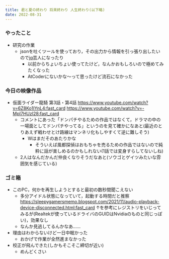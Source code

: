 ```yaml
---
title: 君と夏の終わり 将来終わり 人生終わり(以下略)
date: 2022-08-31
---
```


### やったこと
+ 研究の作業
  + jsonを吐くツールを使っており，その出力から情報を引っ張り出したいので[jq](https://stedolan.github.io/jq/)芸人になったり
    + 以前からちょいちょい使ってたけど，なんかおもしろいので極めてみたくなった
    + AtCoderにないかな～って思ったけど流石になかった

### 今日の映像作品
+ 仮面ライダー龍騎 第3話・第4話
    <https://www.youtube.com/watch?v=6Z8Ko1lYnL4:fast_card>
    <https://www.youtube.com/watch?v=-MpI7HUzI28:fast_card>
  + コメントにあった「ドンパチやるための作品ではなくて，ドラマの中の一場面としてドンパチやってる」というのを見て確かになあと(最近のとりあえず戦わせとけ路線はマンネリ化もしやすくて逆に難しそう)
    + Wはまだそのあたりかな 
      + そういえば風都探偵はおもちゃを売るための作品ではないので純粋に話が楽しめるのかもしれない(1話では変身すらしてないしね)
  + 2人はなんだかんだ仲良くなりそうだなあと(ソウゴとゲイツみたいな雰囲気を感じている)

### ゴミ箱
+ このPC，何かを再生しようとすると最初の数秒間聞こえない
  + 多分アイドル状態になっていて，起動する時間だと推察
  <https://sleepygamersmemo.blogspot.com/2021/11/audio-playback-device-disconnected.html:fast_card>
  ↑を参考にレジストリをいじってみるが(Realtekが使っているドライバのGUIDはNvidiaのものと同じっぽい)，効果なし
  + なんか見逃してるんかなあ……
+ 理由はわからないけど一日中眠かった
  + おかげで作業が全然進まなかった
+ 校正が飛んできた(しかもそこそこ締切が近い)
  + めんどくさい
